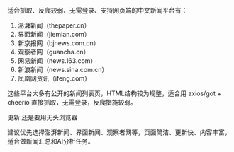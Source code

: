 适合抓取、反爬较弱、无需登录、支持网页端的中文新闻平台有：

1. 澎湃新闻（thepaper.cn）
2. 界面新闻（jiemian.com）
3. 新京报网（bjnews.com.cn）
4. 观察者网（guancha.cn）
5. 网易新闻（news.163.com）
6. 新浪新闻（news.sina.com.cn）
7. 凤凰网资讯（ifeng.com）

这些平台大多有公开的新闻列表页，HTML结构较为规整，适合用 axios/got + cheerio 直接抓取，无需登录，反爬措施较弱。

更新:还是要用无头浏览器

建议优先选择澎湃新闻、界面新闻、观察者网等，页面简洁、更新快、内容丰富，适合做新闻汇总和AI分析任务。